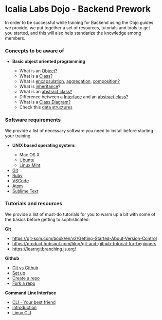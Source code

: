 # Icalia Labs Dojo - Backend Prework

In order to be successful while training for Backend using the Dojo guides we provide, we put together a set of resources, tutorials and tools to get you started, and this will also help standarize the knowledge among members.

### Concepts to be aware of

<ul>
  <li><b>Basic object oriented programming</b></li>
  <ul>
    <li>What is an <a target="_blank" href="http://en.wikipedia.org/wiki/Object_(computer_science)">Object?</a></li>
    <li>What is a <a target="_blank" href="http://en.wikipedia.org/wiki/Class_(computer_science)">Class?</a></li>
    <li>What is <a target="_blank" href="http://en.wikipedia.org/wiki/Encapsulation_(object-oriented_programming)">encapsulation</a>, 
    <a target="_blank" href="http://en.wikipedia.org/wiki/Object_composition#Aggregation">aggregation</a>,
    <a target="_blank" href="http://en.wikipedia.org/wiki/Object_composition#Composite_types_in_C">composition?</a></li>
    <li>What is <a target="_blank" href="http://en.wikipedia.org/wiki/Inheritance_%28object-oriented_programming%29">inheritance</a>?</li>
    <li>What is an <a target="_blank" href="http://en.wikipedia.org/wiki/Class_%28computer_programming%29">abstract class?</a></li>
    <li>Difference between a <a target="_blank" href="http://en.wikipedia.org/wiki/Class_%28computer_programming%29#The_concept_of_class_interface">Interface</a> and an <a href="http://en.wikipedia.org/wiki/Class_%28computer_programming%29">abstract class?</a></li>
    <li>What is a <a target="_blank" href="http://en.wikipedia.org/wiki/Class_diagram">Class Diagram?</a></li>
    <li>Check this <a target="_blank" href="http://en.wikipedia.org/wiki/Data_structure">data structures</a></li>
  </ul>
</ul>

### Software requirements

We provide a list of necessary software you need to install before starting your training.

<ul>
  <li><strong>UNIX based operating system:</strong></li>
  <ul>
    <li>Mac OS X</li>
    <li><a href="https://ubuntu.com/download/desktop/thank-you?country=MX&version=19.10&architecture=amd64">Ubuntu</a></li>
    <li><a href="https://linuxmint.com/">Linux Mint</a></li>
  </ul>

  <li><a href="https://git-scm.com/book/en/v2/Getting-Started-Installing-Git">Git</a></li>
  <li><a href="https://linuxize.com/post/how-to-install-ruby-on-ubuntu-18-04/">Ruby</a></li>
  <li><a href="https://code.visualstudio.com/">VSCode</a></li>
  <li><a href="https://atom.io/">Atom</a></li>
  <li><a href="https://www.sublimetext.com/">Sublime Text</a></li>
</ul>

### Tutorials and resources

We provide a list of must-do tutorials for you to warm up a bit with some of the basics before getting to sophisticated:

**Git**

- https://git-scm.com/book/en/v2/Getting-Started-About-Version-Control
- https://product.hubspot.com/blog/git-and-github-tutorial-for-beginners
- https://learngitbranching.js.org/

**Github**

- <a target="_blank" href="http://jahya.net/blog/git-vs-github/">Git vs Github</a>
- <a target="_blank" href="https://help.github.com/articles/set-up-git/">Set up</a>
- <a target="_blank" href="https://help.github.com/articles/create-a-repo/">Create a repo</a>
- <a target="_blank" href="https://help.github.com/articles/fork-a-repo/">Fork a repo</a>

**Command Line Interface**

- <a target="_blank" href="http://code.tutsplus.com/tutorials/the-command-line-is-your-best-friend--net-30362">CLI - Your best friend</a>
- <a target="_blank" href="http://blog.teamtreehouse.com/introduction-to-the-mac-os-x-command-line">Introduction</a>
- <a target="_blank" href="https://www.udemy.com/linux-command-line-volume1/">Linux CLI</a>
